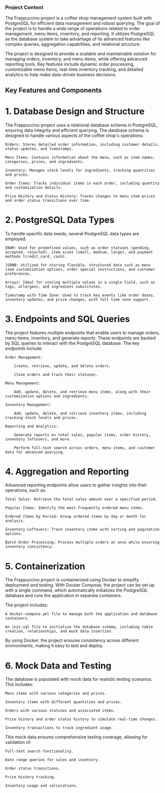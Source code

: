 
### Project Context

The Frappuccino project is a coffee shop management system built with PostgreSQL for efficient data management and robust querying. The goal of the project is to handle a wide range of operations related to order management, menu items, inventory, and reporting. It utilizes PostgreSQL as the database system to take advantage of its advanced features like complex queries, aggregation capabilities, and relational structure.

The project is designed to provide a scalable and maintainable solution for managing orders, inventory, and menu items, while offering advanced reporting tools. Key features include dynamic order processing, customizable menu items, real-time inventory tracking, and detailed analytics to help make data-driven business decisions.
## Key Features and Components
# 1. Database Design and Structure

The Frappuccino project uses a relational database schema in PostgreSQL, ensuring data integrity and efficient querying. The database schema is designed to handle various aspects of the coffee shop's operations:

    Orders: Stores detailed order information, including customer details, status updates, and timestamps.

    Menu Items: Contains information about the menu, such as item names, categories, prices, and ingredients.

    Inventory: Manages stock levels for ingredients, tracking quantities and prices.

    Order Items: Tracks individual items in each order, including quantity and customization details.

    Price History and Status History: Tracks changes to menu item prices and order status transitions over time.

# 2. PostgreSQL Data Types

To handle specific data needs, several PostgreSQL data types are employed:

    ENUM: Used for predefined values, such as order statuses (pending, accepted, rejected), item sizes (small, medium, large), and payment methods (credit_card, cash).

    JSONB: Utilized for storing flexible, structured data such as menu item customization options, order special instructions, and customer preferences.

    Arrays: Ideal for storing multiple values in a single field, such as tags, allergens, and ingredient substitutes.

    Timestamp with Time Zone: Used to track key events like order dates, inventory updates, and price changes, with full time zone support.

# 3. Endpoints and SQL Queries

The project features multiple endpoints that enable users to manage orders, menu items, inventory, and generate reports. These endpoints are backed by SQL queries to interact with the PostgreSQL database. The key endpoints include:

    Order Management:

        Create, retrieve, update, and delete orders.

        Close orders and track their statuses.

    Menu Management:

        Add, update, delete, and retrieve menu items, along with their customization options and ingredients.

    Inventory Management:

        Add, update, delete, and retrieve inventory items, including tracking stock levels and prices.

    Reporting and Analytics:

        Generate reports on total sales, popular items, order history, inventory leftovers, and more.

        Perform full-text search across orders, menu items, and customer data for advanced querying.

# 4. Aggregation and Reporting

Advanced reporting endpoints allow users to gather insights into their operations, such as:

    Total Sales: Retrieve the total sales amount over a specified period.

    Popular Items: Identify the most frequently ordered menu items.

    Ordered Items by Period: Group ordered items by day or month for analysis.

    Inventory Leftovers: Track inventory items with sorting and pagination options.

    Batch Order Processing: Process multiple orders at once while ensuring inventory consistency.

# 5. Containerization

The Frappuccino project is containerized using Docker to simplify deployment and testing. With Docker Compose, the project can be set up with a single command, which automatically initializes the PostgreSQL database and runs the application in separate containers.

The project includes:

    A docker-compose.yml file to manage both the application and database containers.

    An init.sql file to initialize the database schema, including table creation, relationships, and mock data insertion.

By using Docker, the project ensures consistency across different environments, making it easy to test and deploy.
# 6. Mock Data and Testing

The database is populated with mock data for realistic testing scenarios. This includes:

    Menu items with various categories and prices.

    Inventory items with different quantities and prices.

    Orders with various statuses and associated items.

    Price history and order status history to simulate real-time changes.

    Inventory transactions to track ingredient usage.

This mock data ensures comprehensive testing coverage, allowing for validation of:

    Full-text search functionality.

    Date range queries for sales and inventory.

    Order status transitions.

    Price history tracking.

    Inventory usage and calculations.
